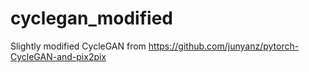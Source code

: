 # cyclegan_modified
Slightly modified CycleGAN from https://github.com/junyanz/pytorch-CycleGAN-and-pix2pix
